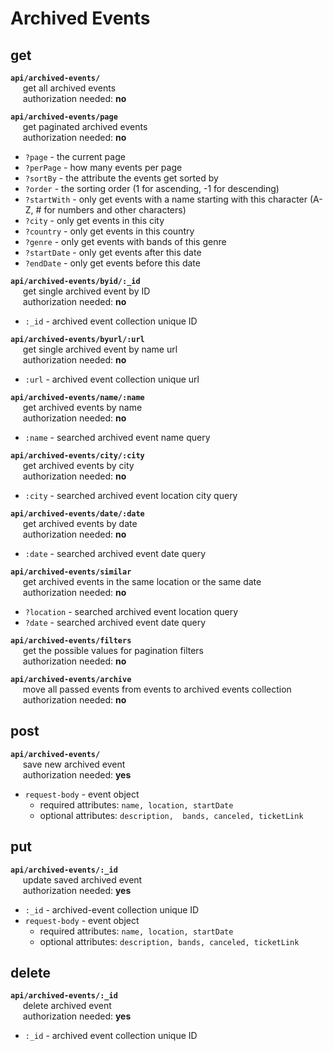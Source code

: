 # Archived Events

## get
**`api/archived-events/`**
<br>&nbsp;&nbsp;&nbsp;&nbsp;
	get all archived events
<br>&nbsp;&nbsp;&nbsp;&nbsp;
	authorization needed: **no**

**`api/archived-events/page`**
<br>&nbsp;&nbsp;&nbsp;&nbsp;
	get paginated archived events
<br>&nbsp;&nbsp;&nbsp;&nbsp;
	authorization needed: **no**
- `?page` - the current page
- `?perPage` - how many events per page
- `?sortBy` - the attribute the events get sorted by
- `?order` - the sorting order (1 for ascending, -1 for descending)
- `?startWith` - only get events with a name starting with this character (A-Z, # for numbers and other characters)
- `?city` - only get events in this city
- `?country` - only get events in this country
- `?genre` - only get events with bands of this genre
- `?startDate` - only get events after this date
- `?endDate` - only get events before this date

**`api/archived-events/byid/:_id`**
<br>&nbsp;&nbsp;&nbsp;&nbsp;
	get single archived event by ID
<br>&nbsp;&nbsp;&nbsp;&nbsp;
	authorization needed: **no**
- `:_id` - archived event collection unique ID

**`api/archived-events/byurl/:url`**
<br>&nbsp;&nbsp;&nbsp;&nbsp;
	get single archived event by name url
<br>&nbsp;&nbsp;&nbsp;&nbsp;
	authorization needed: **no**
- `:url` - archived event collection unique url

**`api/archived-events/name/:name`**
<br>&nbsp;&nbsp;&nbsp;&nbsp;
	get archived events by name
<br>&nbsp;&nbsp;&nbsp;&nbsp;
	authorization needed: **no**
- `:name` - searched archived event name query

**`api/archived-events/city/:city`**
<br>&nbsp;&nbsp;&nbsp;&nbsp;
	get archived events by city
<br>&nbsp;&nbsp;&nbsp;&nbsp;
	authorization needed: **no**
- `:city` - searched archived event location city query

**`api/archived-events/date/:date`**
<br>&nbsp;&nbsp;&nbsp;&nbsp;
	get archived events by date
<br>&nbsp;&nbsp;&nbsp;&nbsp;
	authorization needed: **no**
- `:date` - searched archived event date query

**`api/archived-events/similar`**
<br>&nbsp;&nbsp;&nbsp;&nbsp;
	get archived events in the same location or the same date
<br>&nbsp;&nbsp;&nbsp;&nbsp;
	authorization needed: **no**
- `?location` - searched archived event location query
- `?date` - searched archived event date query

**`api/archived-events/filters`**
<br>&nbsp;&nbsp;&nbsp;&nbsp;
	get the possible values for pagination filters
<br>&nbsp;&nbsp;&nbsp;&nbsp;
	authorization needed: **no**

**`api/archived-events/archive`**
<br>&nbsp;&nbsp;&nbsp;&nbsp;
	move all passed events from events to archived events collection
<br>&nbsp;&nbsp;&nbsp;&nbsp;
	authorization needed: **no**

## post
**`api/archived-events/`**
<br>&nbsp;&nbsp;&nbsp;&nbsp;
	save new archived event
<br>&nbsp;&nbsp;&nbsp;&nbsp;
	authorization needed: **yes**
- `request-body` - event object
	- required attributes: `name, location, startDate`
	- optional attributes: `description,  bands, canceled, ticketLink`

## put
**`api/archived-events/:_id`**
<br>&nbsp;&nbsp;&nbsp;&nbsp;
	update saved archived event
<br>&nbsp;&nbsp;&nbsp;&nbsp;
	authorization needed: **yes**
- `:_id` - archived-event collection unique ID
- `request-body` - event object
	- required attributes: `name, location, startDate`
	- optional attributes: `description, bands, canceled, ticketLink`

## delete
**`api/archived-events/:_id`**
<br>&nbsp;&nbsp;&nbsp;&nbsp;
	delete archived event
<br>&nbsp;&nbsp;&nbsp;&nbsp;
	authorization needed: **yes**
- `:_id` - archived event collection unique ID
